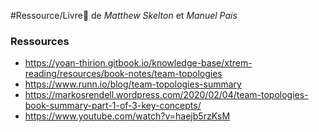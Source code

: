 #Ressource/Livre📖 de *Matthew Skelton* et *Manuel Pais*

### Ressources
- https://yoan-thirion.gitbook.io/knowledge-base/xtrem-reading/resources/book-notes/team-topologies
- https://www.runn.io/blog/team-topologies-summary
- https://markosrendell.wordpress.com/2020/02/04/team-topologies-book-summary-part-1-of-3-key-concepts/
- https://www.youtube.com/watch?v=haejb5rzKsM